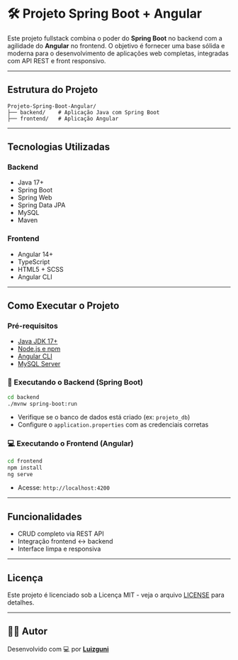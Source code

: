 # 🛠 Projeto Spring Boot + Angular

Este projeto fullstack combina o poder do **Spring Boot** no backend com a agilidade do **Angular** no frontend. O objetivo é fornecer uma base sólida e moderna para o desenvolvimento de aplicações web completas, integradas com API REST e front responsivo.

---

##  Estrutura do Projeto

```
Projeto-Spring-Boot-Angular/
├── backend/    # Aplicação Java com Spring Boot
├── frontend/   # Aplicação Angular
```

---

##  Tecnologias Utilizadas

### Backend
- Java 17+
- Spring Boot
- Spring Web
- Spring Data JPA
- MySQL
- Maven

### Frontend
- Angular 14+
- TypeScript
- HTML5 + SCSS
- Angular CLI

---

##  Como Executar o Projeto

### Pré-requisitos

- [Java JDK 17+](https://www.oracle.com/java/technologies/javase/jdk17-archive-downloads.html)
- [Node.js e npm](https://nodejs.org/)
- [Angular CLI](https://angular.io/cli)
- [MySQL Server](https://dev.mysql.com/downloads/mysql/)

### 🔧 Executando o Backend (Spring Boot)

```bash
cd backend
./mvnw spring-boot:run
```

- Verifique se o banco de dados está criado (ex: `projeto_db`)
- Configure o `application.properties` com as credenciais corretas

### 💻 Executando o Frontend (Angular)

```bash
cd frontend
npm install
ng serve
```

- Acesse: `http://localhost:4200`

---

## Funcionalidades

- CRUD completo via REST API
- Integração frontend ↔ backend
- Interface limpa e responsiva

---

## Licença

Este projeto é licenciado sob a Licença MIT - veja o arquivo [LICENSE](LICENSE) para detalhes.

---

## 👨‍💻 Autor

Desenvolvido com 💻 por **[Luizguni](https://github.com/Luizguni)**
